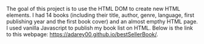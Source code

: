 The goal of this project is to use the HTML DOM to create new HTML elements. I had 14 books (including their title, author, genre, language, first publishing year and the first book cover) and an almost empthy HTML page. I used vanilla Javascript to publish my book list on HTML. Below is the link to this webpage:
https://adarey00.github.io/bestSellerBook/.
